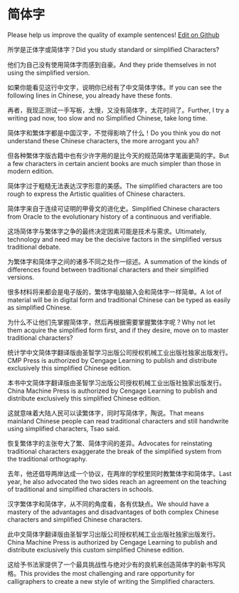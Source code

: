# 简体字

Please help us improve the quality of example sentences! [Edit on Github](https://github.com/jiyushe/jiyu-example-sentence-source/blob/main/chinese/jiantizi.md)

<p><span class="chinese">所学是正体字或简体字？</span><span class="english">Did you study standard or simplified Characters?</span></p>

<p><span class="chinese">他们为自己没有使用简体字而感到自豪。</span><span class="english">And they pride themselves in not using the simplified version.</span></p>

<p><span class="chinese">如果你能看见这行中文字，说明你已经有了中文简体字体。</span><span class="english">If you can see the following lines in Chinese, you already have these fonts.</span></p>

<p><span class="chinese">再者，我现正测试一手写板，太慢，又没有简体字，太花时间了。</span><span class="english">Further, I try a writing pad now, too slow and no Simplified Chinese, take long time.</span></p>

<p><span class="chinese">简体字和繁体字都是中国汉字，不觉得影响了什么！</span><span class="english">Do you think you do not understand these Chinese characters, the more arrogant you ah?</span></p>

<p><span class="chinese">但各种繁体字版古籍中也有少许字用的是比今天的规范简体字笔画更简的字。</span><span class="english">But a few characters in certain ancient books are much simpler than those in modern edition.</span></p>

<p><span class="chinese">简体字过于粗糙无法表达汉字形意的美感。</span><span class="english">The simplified characters are too rough to express the Artistic qualities of Chinese characters.</span></p>

<p><span class="chinese">简体字来自于连续可证明的甲骨文的进化史。</span><span class="english">Simplified Chinese characters from Oracle to the evolutionary history of a continuous and verifiable.</span></p>

<p><span class="chinese">这场简体字与繁体字之争的最终决定因素可能是技术与需求。</span><span class="english">Ultimately, technology and need may be the decisive factors in the simplified versus traditional debate.</span></p>

<p><span class="chinese">为繁体字和简体字之间的诸多不同之处作一综述。</span><span class="english">A summation of the kinds of differences found between traditional characters and their simplified versions.</span></p>

<p><span class="chinese">很多材料将来都会是电子版的，繁体字电脑输入会和简体字一样简单。</span><span class="english">A lot of material will be in digital form and traditional Chinese can be typed as easily as simplified Chinese.</span></p>

<p><span class="chinese">为什么不让他们先掌握简体字，然后再根据需要掌握繁体字呢？</span><span class="english">Why not let them acquire the simplified form first, and if they desire, move on to master traditional characters?</span></p>

<p><span class="chinese">统计学中文简体字翻译版由圣智学习出版公司授权机械工业出版社独家出版发行。</span><span class="english">CMP Press is authorized by Cengage Learning to publish and distribute exclusively this simplified Chinese edition.</span></p>

<p><span class="chinese">本书中文简体字翻译版由圣智学习出版公司授权机械工业出版社独家出版发行。</span><span class="english">China Machine Press is authorized by Cengage Learning to publish and distribute exclusively this simplified Chinese edition.</span></p>

<p><span class="chinese">这就意味着大陆人民可以读繁体字，同时写简体字，陶说。</span><span class="english">That means mainland Chinese people can read traditional characters and still handwrite using simplified characters, Tsao said.</span></p>

<p><span class="chinese">恢复繁体字的主张夸大了繁、简体字间的差异。</span><span class="english">Advocates for reinstating traditional characters exaggerate the break of the simplified system from the traditional orthography.</span></p>

<p><span class="chinese">去年，他还倡导两岸达成一个协议，在两岸的学校里同时教繁体字和简体字。</span><span class="english">Last year, he also advocated the two sides reach an agreement on the teaching of traditional and simplified characters in schools.</span></p>

<p><span class="chinese">汉字繁体字和简体字，从不同的角度看，各有优缺点。</span><span class="english">We should have a mastery of the advantages and disadvantages of both complex Chinese characters and simplified Chinese characters.</span></p>

<p><span class="chinese">此中文简体字翻译版由圣智学习出版公司授权机械工业出版社独家出版发行。</span><span class="english">China Machine Press is authorized by Cengage Learning to publish and distribute exclusively this custom simplified Chinese edition.</span></p>

<p><span class="chinese">这给予书法家提供了一个最具挑战性与绝对少有的良机来创造简体字的新书写风格。</span><span class="english">This provides the most challenging and rare opportunity for calligraphers to create a new style of writing the Simplified characters.</span></p>

